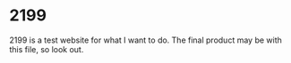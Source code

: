 # 2199
2199 is a test website for what I want to do. The final product may be with this file, so look out.
